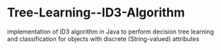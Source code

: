 # Tree-Learning--ID3-Algorithm
 implementation of ID3 algorithm in Java to perform decision tree learning and classification for objects with discrete (String-valued) attributes
